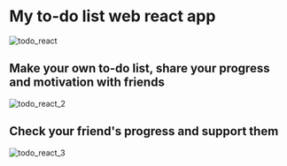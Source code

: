 # My to-do list web react app

![todo_react](https://user-images.githubusercontent.com/105661271/205612269-a44a5d26-f968-4513-958a-f3297340b0f5.png)


## Make your own to-do list, share your progress and motivation with friends

![todo_react_2](https://user-images.githubusercontent.com/105661271/205612303-e8e386e4-cf32-4fa3-9d81-86bbade95024.png)

## Check your friend's progress and support them

![todo_react_3](https://user-images.githubusercontent.com/105661271/205613450-d2b97df6-9fe8-4a77-8857-42fb4bc77ad2.png)
